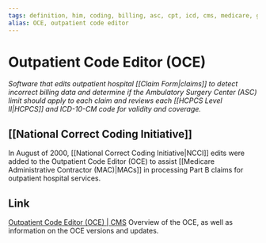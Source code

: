```yaml
---
tags: definition, him, coding, billing, asc, cpt, icd, cms, medicare, glossary/him
alias: OCE, outpatient code editor
---
```

# Outpatient Code Editor (OCE)
*Software that edits outpatient hospital [[Claim Form|claims]] to detect incorrect billing data and determine if the Ambulatory Surgery Center (ASC) limit should apply to each claim and reviews each [[HCPCS Level II|HCPCS]] and ICD-10-CM code for validity and coverage.*

## [[National Correct Coding Initiative]]
In August of 2000, [[National Correct Coding Initiative|NCCI]] edits were added to the Outpatient Code Editor (OCE) to assist [[Medicare Administrative Contractor (MAC)|MACs]] in processing Part B claims for outpatient hospital services.

## Link
[Outpatient Code Editor (OCE) | CMS](https://www.cms.gov/Medicare/Coding/OutpatientCodeEdit/index.html)
Overview of the OCE, as well as information on the OCE versions and updates.